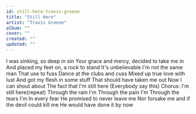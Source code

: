 ```yaml
---
id: still-here-travis-greene
title: "Still Here"
artist: "Travis Greene"
album: ""
cover: ""
created: ""
updated: ""
---
```


I was sinking, so deep in sin
Your grace and mercy, decided to take me in
And placed my feet on, a rock to stand
It's unbelievable I'm not the same man
That use to fuss
Dance at the clubs and cuss
Mixed up true love with lust
And got my flesh in some stuff
That should have taken me out
Now I can shout about
The fact that I'm still here
(Everybody say this)
Chorus:
I'm still here(repeat)
Through the rain I'm
Through the pain I'm
Through the tears I'm
In every fear
He promised to never leave me
Nor forsake me and if the devil could kill me
He would have done it by now